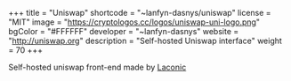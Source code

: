 +++
title = "Uniswap"
shortcode = "~lanfyn-dasnys/uniswap"
license = "MIT"
image = "https://cryptologos.cc/logos/uniswap-uni-logo.png"
bgColor = "#FFFFFF"
developer = "~lanfyn-dasnys"
website = "http://uniswap.org"
description = "Self-hosted Uniswap interface"
weight = 70
+++

Self-hosted uniswap front-end made by [Laconic](https://www.laconic.com/)
